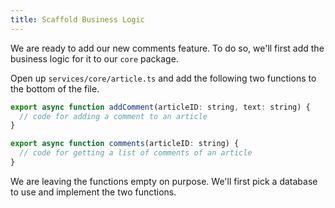 ```yaml
---
title: Scaffold Business Logic
---
```


We are ready to add our new comments feature. To do so, we'll first add the business logic for it to our `core` package.

Open up `services/core/article.ts` and add the following two functions to the bottom of the file.

```js
export async function addComment(articleID: string, text: string) {
  // code for adding a comment to an article
}

export async function comments(articleID: string) {
  // code for getting a list of comments of an article
}
```

We are leaving the functions empty on purpose. We'll first pick a database to use and implement the two functions.
